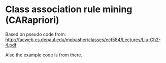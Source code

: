 # Class association rule mining (CARapriori)

Based on pseudo code from:
http://facweb.cs.depaul.edu/mobasher/classes/ect584/Lectures/Liu-Ch2-4.pdf

Also the example code is from there.
